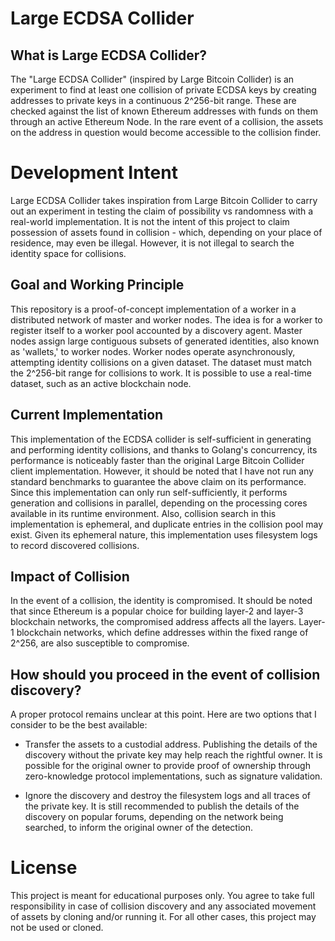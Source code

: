 # Large ECDSA Collider
## What is Large ECDSA Collider?
The "Large ECDSA Collider" (inspired by Large Bitcoin Collider) is an experiment to find at least one collision of private ECDSA keys by creating addresses to private keys in a continuous 2^256-bit range. These are checked against the list of known Ethereum addresses with funds on them through an active Ethereum Node. In the rare event of a collision, the assets on the address in question would become accessible to the collision finder.

# Development Intent
Large ECDSA Collider takes inspiration from Large Bitcoin Collider to carry out an experiment in testing the claim of possibility vs randomness with a real-world implementation. It is not the intent of this project to claim possession of assets found in collision - which, depending on your place of residence, may even be illegal. However, it is not illegal to search the identity space for collisions.

## Goal and Working Principle
This repository is a proof-of-concept implementation of a worker in a distributed network of master and worker nodes. The idea is for a worker to register itself to a worker pool accounted by a discovery agent. Master nodes assign large contiguous subsets of generated identities, also known as 'wallets,' to worker nodes. Worker nodes operate asynchronously, attempting identity collisions on a given dataset. The dataset must match the 2^256-bit range for collisions to work. It is possible to use a real-time dataset, such as an active blockchain node.

## Current Implementation
This implementation of the ECDSA collider is self-sufficient in generating and performing identity collisions, and thanks to Golang's concurrency, its performance is noticeably faster than the original Large Bitcoin Collider client implementation. However, it should be noted that I have not run any standard benchmarks to guarantee the above claim on its performance. Since this implementation can only run self-sufficiently, it performs generation and collisions in parallel, depending on the processing cores available in its runtime environment. Also, collision search in this implementation is ephemeral, and duplicate entries in the collision pool may exist. Given its ephemeral nature, this implementation uses filesystem logs to record discovered collisions.

## Impact of Collision
In the event of a collision, the identity is compromised. It should be noted that since Ethereum is a popular choice for building layer-2 and layer-3 blockchain networks, the compromised address affects all the layers. Layer-1 blockchain networks, which define addresses within the fixed range of 2^256, are also susceptible to compromise.

## How should you proceed in the event of collision discovery?
A proper protocol remains unclear at this point. Here are two options that I consider to be the best available:

- Transfer the assets to a custodial address. Publishing the details of the discovery without the private key may help reach the rightful owner. It is possible for the original owner to provide proof of ownership through zero-knowledge protocol implementations, such as signature validation.

- Ignore the discovery and destroy the filesystem logs and all traces of the private key. It is still recommended to publish the details of the discovery on popular forums, depending on the network being searched, to inform the original owner of the detection.

# License
This project is meant for educational purposes only. You agree to take full responsibility in case of collision discovery and any associated movement of assets by cloning and/or running it. For all other cases, this project may not be used or cloned.